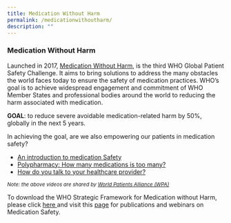 ```yaml
---
title: Medication Without Harm
permalink: /medicationwithoutharm/
description: ""
---
```

### Medication Without Harm

Launched in 2017, [Medication Without Harm](https://www.who.int/initiatives/medication-without-harm), is the third WHO Global Patient Safety Challenge. It aims to bring solutions to address the many obstacles the world faces today to ensure the safety of medication practices. WHO’s goal is to achieve widespread engagement and commitment of WHO Member States and professional bodies around the world to reducing the harm associated with medication.

**GOAL**: to reduce severe avoidable medication-related harm by 50%, globally in the next 5 years.

In achieving the goal, are we also empowering our patients in medication safety? 

* [An introduction to medication Safety ](https://youtu.be/jKtiWoWkSCE )
* [Polypharmacy: How many medications is too many? ](https://www.youtube.com/watch?v=Vh_oW05piYo)
* [How do you talk to your healthcare provider?](https://youtu.be/K3_CdWnaZwc )

*<small>Note: the above videos are shared by [World Patients Alliance (WPA)](https://www.worldpatientsalliance.org/)</small>*
	
To download the WHO Strategic Framework for Medication without Harm, please click [here ](https://cdn.who.int/media/docs/default-source/patient-safety/strategic-framework-medication-without-harm86c06fafdf0b4294bd23ec9667dfb95d.pdf?sfvrsn=b5cb2d66_2) and visit this [page](https://www.who.int/initiatives/medication-without-harm) for publications and webinars on Medication Safety.